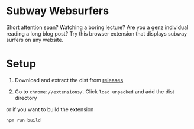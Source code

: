# Subway Websurfers

Short attention span? Watching a boring lecture? Are you a genz individual reading a long blog post? Try this browser extension that displays subway surfers on any website.

# Setup

1. Download and extract the dist from [releases](https://github.com/puravparab/subway-websurfers/releases/tag/v1.0.0)

2. Go to `chrome://extensions/`. Click `load unpacked` and add the dist directory

or if you want to build the extension
```bash
npm run build
```